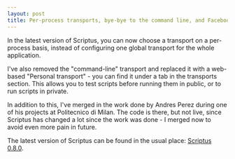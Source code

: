 ```yaml
---
layout: post
title: Per-process transports, bye-bye to the command line, and Facebook
---
```


In the latest version of Scriptus, you can now choose a transport on a per-process basis, instead of configuring one global transport for the whole application. 

I've also removed the "command-line" transport and replaced it with a web-based "Personal transport" - you can find it under a tab in the transports section. This allows you to test scripts before running them in public, or to run scripts in private.

In addition to this, I've merged in the work done by Andres Perez during one of his projects at Politecnico di Milan. The code is there, but not live, since Scriptus has changed a lot since the work was done - I merged now to avoid even more pain in future.

The latest version of Scriptus can be found in the usual place:  [Scriptus 0.8.0](http://iansopublic.s3.amazonaws.com/scriptus.war).

